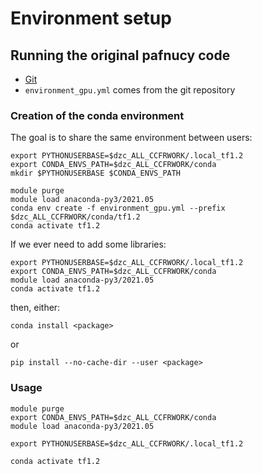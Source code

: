 # Environment setup

## Running the original pafnucy code

* [Git](https://gitlab.com/cheminfIBB/pafnucy)
* `environment_gpu.yml` comes from the git repository

### Creation of the conda environment

The goal is to share the same environment between users:

```
export PYTHONUSERBASE=$dzc_ALL_CCFRWORK/.local_tf1.2
export CONDA_ENVS_PATH=$dzc_ALL_CCFRWORK/conda
mkdir $PYTHONUSERBASE $CONDA_ENVS_PATH

module purge
module load anaconda-py3/2021.05
conda env create -f environment_gpu.yml --prefix $dzc_ALL_CCFRWORK/conda/tf1.2
conda activate tf1.2
```

If we ever need to add some libraries:

```
export PYTHONUSERBASE=$dzc_ALL_CCFRWORK/.local_tf1.2
export CONDA_ENVS_PATH=$dzc_ALL_CCFRWORK/conda
module load anaconda-py3/2021.05
conda activate tf1.2
```

then, either:

```
conda install <package>
```

or 

```
pip install --no-cache-dir --user <package>
```

### Usage 

```
module purge
export CONDA_ENVS_PATH=$dzc_ALL_CCFRWORK/conda
module load anaconda-py3/2021.05

export PYTHONUSERBASE=$dzc_ALL_CCFRWORK/.local_tf1.2

conda activate tf1.2
```